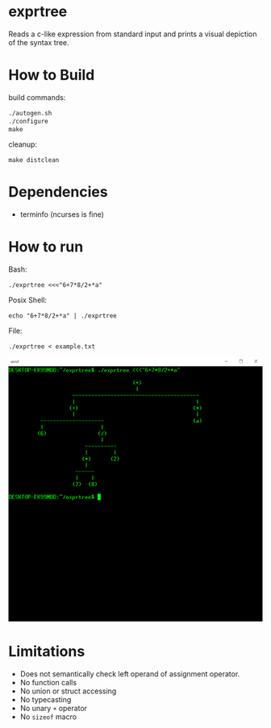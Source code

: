 # exprtree #

Reads a c-like expression from standard input and prints a visual depiction of
the syntax tree.


# How to Build #

build commands:

	./autogen.sh
	./configure
	make


cleanup:

	make distclean


# Dependencies #
* terminfo (ncurses is fine)


# How to run #
Bash:

	./exprtree <<<"6+7*8/2+*a"


Posix Shell:

	echo "6+7*8/2+*a" | ./exprtree


File:

	./exprtree < example.txt




![Example](/example.png)




# Limitations #

* Does not semantically check left operand of assignment operator.
* No function calls
* No union or struct accessing
* No typecasting
* No unary `+` operator
* No `sizeof` macro

